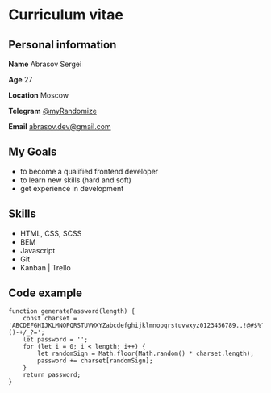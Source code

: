 # Curriculum vitae
## Personal information

**Name** Abrasov Sergei

**Age** 27

**Location** Moscow

**Telegram** [@myRandomize](https://t.me/myRandomize)

**Email** abrasov.dev@gmail.com
## My Goals
* to become a qualified frontend developer
* to learn new skills (hard and soft)
* get experience in development

## Skills
* HTML, CSS, SCSS
* BEM
* Javascript
* Git
* Kanban | Trello

## Code example
```
function generatePassword(length) {
	const charset = 'ABCDEFGHIJKLMNOPQRSTUVWXYZabcdefghijklmnopqrstuvwxyz0123456789.,!@#$%^&*()-+/_?=';
	let password = '';
	for (let i = 0; i < length; i++) {
		let randomSign = Math.floor(Math.random() * charset.length);
		password += charset[randomSign];
	}
	return password;
}
```


